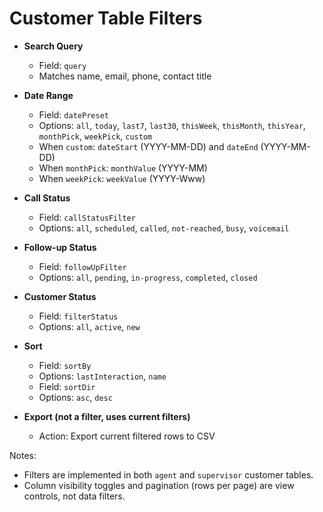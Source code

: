 # Customer Table Filters

- **Search Query**
  - Field: `query`
  - Matches name, email, phone, contact title

- **Date Range**
  - Field: `datePreset`
  - Options: `all`, `today`, `last7`, `last30`, `thisWeek`, `thisMonth`, `thisYear`, `monthPick`, `weekPick`, `custom`
  - When `custom`: `dateStart` (YYYY-MM-DD) and `dateEnd` (YYYY-MM-DD)
  - When `monthPick`: `monthValue` (YYYY-MM)
  - When `weekPick`: `weekValue` (YYYY-Www)

- **Call Status**
  - Field: `callStatusFilter`
  - Options: `all`, `scheduled`, `called`, `not-reached`, `busy`, `voicemail`

- **Follow-up Status**
  - Field: `followUpFilter`
  - Options: `all`, `pending`, `in-progress`, `completed`, `closed`

- **Customer Status**
  - Field: `filterStatus`
  - Options: `all`, `active`, `new`

- **Sort**
  - Field: `sortBy`
  - Options: `lastInteraction`, `name`
  - Field: `sortDir`
  - Options: `asc`, `desc`

- **Export (not a filter, uses current filters)**
  - Action: Export current filtered rows to CSV

Notes:
- Filters are implemented in both `agent` and `supervisor` customer tables.
- Column visibility toggles and pagination (rows per page) are view controls, not data filters.

